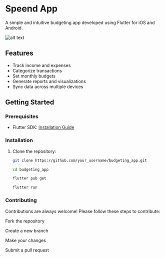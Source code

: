 #  Speend App

A simple and intuitive budgeting app developed using Flutter for iOS and Android.

![alt text](https://github.com/[SohamAthawale]/[Speend-App/assests/images/Splash.jpg?raw=true)

## Features

- Track income and expenses
- Categorize transactions
- Set monthly budgets
- Generate reports and visualizations
- Sync data across multiple devices

## Getting Started

### Prerequisites

- Flutter SDK: [Installation Guide](https://flutter.dev/docs/get-started/install)

### Installation

1. Clone the repository:

   ```bash
   git clone https://github.com/your_username/budgeting_app.git

   cd budgeting_app

   flutter pub get

   flutter run

### Contributing

Contributions are always welcome! Please follow these steps to contribute:

Fork the repository

Create a new branch

Make your changes

Submit a pull request
